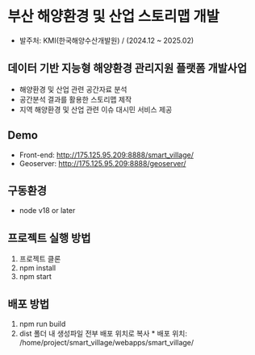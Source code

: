 # 부산 해양환경 및 산업 스토리맵 개발
  - 발주처: KMI(한국해양수산개발원) / (2024.12 ~ 2025.02)

## 데이터 기반 지능형 해양환경 관리지원 플랫폼 개발사업
  - 해양환경 및 산업 관련 공간자료 분석
  - 공간분석 결과를 활용한 스토리맵 제작
  - 지역 해양환경 및 산업 관련 이슈 대시민 서비스 제공

## Demo
  - Front-end: http://175.125.95.209:8888/smart_village/
  - Geoserver: http://175.125.95.209:8888/geoserver/

## 구동환경
  - node v18 or later

## 프로젝트 실행 방법
  1. 프로젝트 클론
  1. npm install
  1. npm start

## 배포 방법
  1. npm run build
  1. dist 폴더 내 생성파일 전부 배포 위치로 복사
    * 배포 위치: /home/project/smart_village/webapps/smart_village/
